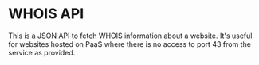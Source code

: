 # WHOIS API

This is a JSON API to fetch WHOIS information about a website. It's useful for websites hosted on PaaS where there is no access to port 43 from the service as provided.
